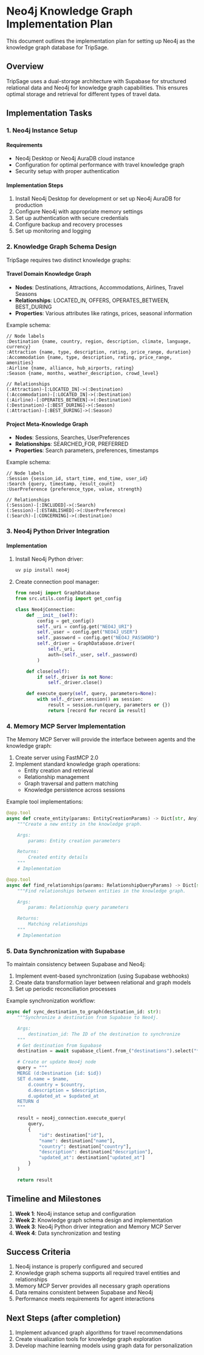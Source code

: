 # Neo4j Knowledge Graph Implementation Plan

This document outlines the implementation plan for setting up Neo4j as the knowledge graph database for TripSage.

## Overview

TripSage uses a dual-storage architecture with Supabase for structured relational data and Neo4j for knowledge graph capabilities. This ensures optimal storage and retrieval for different types of travel data.

## Implementation Tasks

### 1. Neo4j Instance Setup

#### Requirements

- Neo4j Desktop or Neo4j AuraDB cloud instance
- Configuration for optimal performance with travel knowledge graph
- Security setup with proper authentication

#### Implementation Steps

1. Install Neo4j Desktop for development or set up Neo4j AuraDB for production
2. Configure Neo4j with appropriate memory settings
3. Set up authentication with secure credentials
4. Configure backup and recovery processes
5. Set up monitoring and logging

### 2. Knowledge Graph Schema Design

TripSage requires two distinct knowledge graphs:

#### Travel Domain Knowledge Graph

- **Nodes**: Destinations, Attractions, Accommodations, Airlines, Travel Seasons
- **Relationships**: LOCATED_IN, OFFERS, OPERATES_BETWEEN, BEST_DURING
- **Properties**: Various attributes like ratings, prices, seasonal information

Example schema:

```cypher
// Node labels
:Destination {name, country, region, description, climate, language, currency}
:Attraction {name, type, description, rating, price_range, duration}
:Accommodation {name, type, description, rating, price_range, amenities}
:Airline {name, alliance, hub_airports, rating}
:Season {name, months, weather_description, crowd_level}

// Relationships
(:Attraction)-[:LOCATED_IN]->(:Destination)
(:Accommodation)-[:LOCATED_IN]->(:Destination)
(:Airline)-[:OPERATES_BETWEEN]->(:Destination)
(:Destination)-[:BEST_DURING]->(:Season)
(:Attraction)-[:BEST_DURING]->(:Season)
```

#### Project Meta-Knowledge Graph

- **Nodes**: Sessions, Searches, UserPreferences
- **Relationships**: SEARCHED_FOR, PREFERRED
- **Properties**: Search parameters, preferences, timestamps

Example schema:

```cypher
// Node labels
:Session {session_id, start_time, end_time, user_id}
:Search {query, timestamp, result_count}
:UserPreference {preference_type, value, strength}

// Relationships
(:Session)-[:INCLUDED]->(:Search)
(:Session)-[:ESTABLISHED]->(:UserPreference)
(:Search)-[:CONCERNING]->(:Destination)
```

### 3. Neo4j Python Driver Integration

#### Implementation

1. Install Neo4j Python driver:

   ```bash
   uv pip install neo4j
   ```

2. Create connection pool manager:

   ```python
   from neo4j import GraphDatabase
   from src.utils.config import get_config

   class Neo4jConnection:
       def __init__(self):
           config = get_config()
           self._uri = config.get("NEO4J_URI")
           self._user = config.get("NEO4J_USER")
           self._password = config.get("NEO4J_PASSWORD")
           self._driver = GraphDatabase.driver(
               self._uri,
               auth=(self._user, self._password)
           )

       def close(self):
           if self._driver is not None:
               self._driver.close()

       def execute_query(self, query, parameters=None):
           with self._driver.session() as session:
               result = session.run(query, parameters or {})
               return [record for record in result]
   ```

### 4. Memory MCP Server Implementation

The Memory MCP Server will provide the interface between agents and the knowledge graph:

1. Create server using FastMCP 2.0
2. Implement standard knowledge graph operations:
   - Entity creation and retrieval
   - Relationship management
   - Graph traversal and pattern matching
   - Knowledge persistence across sessions

Example tool implementations:

```python
@app.tool
async def create_entity(params: EntityCreationParams) -> Dict[str, Any]:
    """Create a new entity in the knowledge graph.

    Args:
        params: Entity creation parameters

    Returns:
        Created entity details
    """
    # Implementation

@app.tool
async def find_relationships(params: RelationshipQueryParams) -> Dict[str, Any]:
    """Find relationships between entities in the knowledge graph.

    Args:
        params: Relationship query parameters

    Returns:
        Matching relationships
    """
    # Implementation
```

### 5. Data Synchronization with Supabase

To maintain consistency between Supabase and Neo4j:

1. Implement event-based synchronization (using Supabase webhooks)
2. Create data transformation layer between relational and graph models
3. Set up periodic reconciliation processes

Example synchronization workflow:

```python
async def sync_destination_to_graph(destination_id: str):
    """Synchronize a destination from Supabase to Neo4j.

    Args:
        destination_id: The ID of the destination to synchronize
    """
    # Get destination from Supabase
    destination = await supabase_client.from_("destinations").select("*").eq("id", destination_id).single()

    # Create or update Neo4j node
    query = """
    MERGE (d:Destination {id: $id})
    SET d.name = $name,
        d.country = $country,
        d.description = $description,
        d.updated_at = $updated_at
    RETURN d
    """

    result = neo4j_connection.execute_query(
        query,
        {
            "id": destination["id"],
            "name": destination["name"],
            "country": destination["country"],
            "description": destination["description"],
            "updated_at": destination["updated_at"]
        }
    )

    return result
```

## Timeline and Milestones

1. **Week 1**: Neo4j instance setup and configuration
2. **Week 2**: Knowledge graph schema design and implementation
3. **Week 3**: Neo4j Python driver integration and Memory MCP Server
4. **Week 4**: Data synchronization and testing

## Success Criteria

1. Neo4j instance is properly configured and secured
2. Knowledge graph schema supports all required travel entities and relationships
3. Memory MCP Server provides all necessary graph operations
4. Data remains consistent between Supabase and Neo4j
5. Performance meets requirements for agent interactions

## Next Steps (after completion)

1. Implement advanced graph algorithms for travel recommendations
2. Create visualization tools for knowledge graph exploration
3. Develop machine learning models using graph data for personalization
